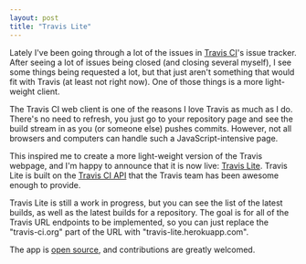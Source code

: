 ```yaml
---
layout: post
title: "Travis Lite"
---
```


Lately I've been going through a lot of the issues in [Travis CI][travis-ci]'s issue tracker. After seeing a lot of issues
being closed (and closing several myself), I see some things being requested a lot, but that just aren't something that
would fit with Travis (at least not right now). One of those things is a more light-weight client.

The Travis CI web client is one of the reasons I love Travis as much as I do. There's no need to refresh, you just go
to your repository page and see the build stream in as you (or someone else) pushes commits. However, not all browsers
and computers can handle such a JavaScript-intensive page.

This inspired me to create a more light-weight version of the Travis webpage, and I'm happy to announce that it is now
live: [Travis Lite][travis-lite]. Travis Lite is built on the [Travis CI API][travis-api] that the Travis team has been
awesome enough to provide.

Travis Lite is still a work in progress, but you can see the list of the latest builds, as well as the latest builds
for a repository. The goal is for all of the Travis URL endpoints to be implemented, so you can just replace the
"travis-ci.org" part of the URL with "travis-lite.herokuapp.com".

The app is [open source][travis-lite-github], and contributions are greatly welcomed.

[travis-ci]: http://travis-ci.org/
[travis-lite]: http://travis-lite.herokuapp.com/
[travis-api]: https://api.travis-ci.org/
[travis-lite-github]: https://github.com/henrikhodne/travis-lite
[henrikhodne]: http://twitter.com/henrikhodne

